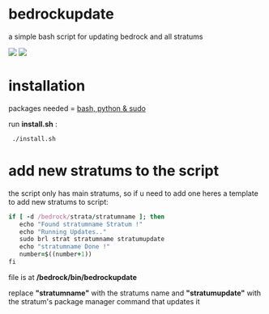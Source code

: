 # bedrockupdate
a simple bash script for updating bedrock and all stratums

<img src="https://img.shields.io/badge/-BedrockLinux_0.7-blue?style=social&logo=linux&logoColor=black"> <img src="https://img.shields.io/badge/-GNU_Bash-white?style=social&logo=gnu%20bash&logoColor=black">

# installation
packages needed = <ins>bash, python & sudo</ins>



run **install.sh** :

     ./install.sh

# add new stratums to the script
the script only has main stratums, so if u need to add one
heres a template to add new stratums to script:

   ```ruby
   if [ -d /bedrock/strata/stratumname ]; then
      echo "Found stratumname Stratum !"
      echo "Running Updates.."
      sudo brl strat stratumname stratumupdate
      echo "stratumname Done !"
      number=$((number+1))
   fi
   ```

file is at **/bedrock/bin/bedrockupdate**

replace **"stratumname"** with the stratums name 
and **"stratumupdate"** with the stratum's package manager command that updates it

   
